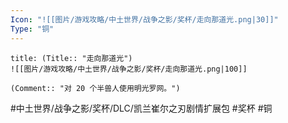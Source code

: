 ```yaml
---
Icon: "![[图片/游戏攻略/中土世界/战争之影/奖杯/走向那道光.png|30]]"
Type: "铜"
---
```

```ad-common-bronze-trophy
title: (Title:: "走向那道光")
![[图片/游戏攻略/中土世界/战争之影/奖杯/走向那道光.png|100]]

(Comment:: "对 20 个半兽人使用明光罗网。")
```

#中土世界/战争之影/奖杯/DLC/凯兰崔尔之刃剧情扩展包 #奖杯 #铜
